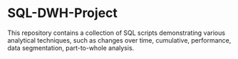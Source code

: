 # SQL-DWH-Project
This repository contains a collection of SQL scripts demonstrating various analytical techniques, such as changes over time, cumulative, performance, data segmentation, part-to-whole analysis.
